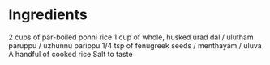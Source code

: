 # Ingredients 
2 cups of par-boiled ponni rice
1 cup of whole, husked urad dal / ulutham paruppu / uzhunnu parippu
1/4 tsp of fenugreek seeds / menthayam / uluva
A handful of cooked rice
Salt to taste